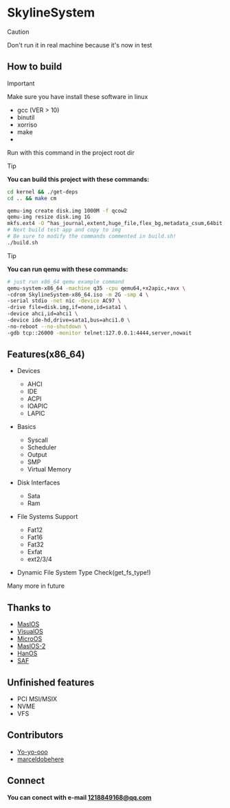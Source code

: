 # SkylineSystem

> [!CAUTION]
> Don't run it in real machine because it's now in test

## How to build

> [!IMPORTANT]
> Make sure you have install these software in linux
> * gcc (VER > 10)
> * binutil
> * xorriso
> * make
> * 
>
> Run with this command in the project root dir

> [!TIP]
> **You can build this project with these commands:**
```bash
cd kernel && ./get-deps
cd .. && make cm

qemu-img create disk.img 1000M -f qcow2
qemu-img resize disk.img 1G
mkfs.ext4 -O ^has_journal,extent,huge_file,flex_bg,metadata_csum,64bit,dir_nlink,extra_isize disk.img
# Next build test app and copy to img
# Be sure to modify the commands commented in build.sh!
./build.sh

```

> [!TIP]
> **You can run qemu with these commands:**
```bash
# just run x86_64 qemu example command
qemu-system-x86_64 -machine q35 -cpu qemu64,+x2apic,+avx \
-cdrom SkylineSystem-x86_64.iso -m 2G -smp 4 \
-serial stdio -net nic -device AC97 \
-drive file=disk.img,if=none,id=sata1 \
-device ahci,id=ahci1 \
-device ide-hd,drive=sata1,bus=ahci1.0 \
-no-reboot --no-shutdown \
-gdb tcp::26000 -monitor telnet:127.0.0.1:4444,server,nowait
```

## Features(x86_64)

* Devices
  * AHCI
  * IDE
  * ACPI
  * IOAPIC
  * LAPIC
* Basics
  * Syscall
  * Scheduler
  * Output
  * SMP
  * Virtual Memory
* Disk Interfaces
  * Sata
  * Ram

* File Systems Support
  * Fat12
  * Fat16
  * Fat32
  * Exfat
  * ext2/3/4

* Dynamic File System Type Check(get_fs_type!)

Many more in future

## Thanks to

* [MaslOS](https://github.com/marceldobehere/MaslOS)
* [VisualOS](https://github.com/nothotscott/VisualOS)
* [MicroOS](https://github.com/Glowman554/MicroOS)
* [MaslOS-2](https://github.com/marceldobehere/MaslOS-2/)
* [HanOS](https://github.com/jjwang/HanOS/)
* [SAF](https://github.com/chocabloc/saf)

## Unfinished features

* PCI MSI/MSIX
* NVME
* VFS

## Contributors

* [Yo-yo-ooo](https://github.com/Yo-yo-ooo/)
* [marceldobehere](https://github.com/marceldobehere)

[//]: (https://github.com/asterd-og/)

## Connect

**You can conect with e-mail <1218849168@qq.com>** 